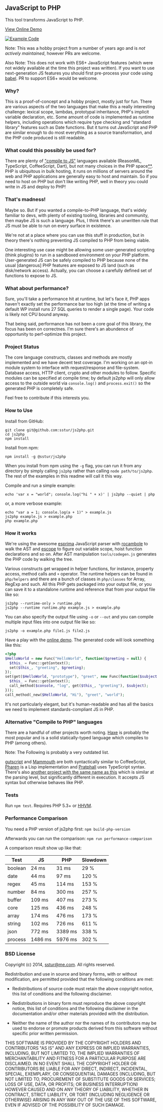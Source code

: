 ## JavaScript to PHP

This tool transforms JavaScript to PHP.

[View Online Demo][2]

[![Example Code](https://raw.githubusercontent.com/sstur/js2php/master/demo/images/example.png)][2]

Note: This was a hobby project from a number of years ago and is _not actively maintained_, however PRs are welcome.

Also Note: This does not work with ES6+ JavaScript features (which were not widely available at the time this project was written). If you want to use next-generation JS features you should first pre-process your code using [babel][20]. PR to support ES6+ would be welcome.

### Why?

This is a proof-of-concept and a hobby project, mostly just for fun. There are various aspects of the two languages that make this a really interesting challenge: lexical scope, lambdas, prototypal inheritance, PHP's implicit variable declaration, etc. Some amount of code is implemented as runtime helpers, including operations which require type checking and "standard library" features such as Date functions. But it turns out JavaScript and PHP are similar enough to do most everything as a source transformation, and the PHP code produced is still readable.

### What could this possibly be used for?

There are plenty of ["compile to JS"][3] languages available (ReasonML, TypeScript, CoffeeScript, Dart), but not many choices in the PHP space[\*\*](#alternatives). PHP is ubiquitous in bulk hosting, it runs on millions of servers around the web and PHP applications are generally easy to host and maintain. So if you need to host on PHP but don't like writing PHP, well in theory you could write in JS and deploy to PHP!

### That's madness!

Maybe so. But if you wanted a compile-to-PHP language, that's widely familiar to devs, with plenty of existing tooling, libraries and community, then maybe JS is such a language. Plus, I think there's an unwritten rule that JS must be able to run on every surface in existence.

We're not at a place where you can use this stuff in production, but in theory there's nothing preventing JS compiled to PHP from being viable.

One interesting use case might be allowing some user-generated scripting (think plugins) to run in a sandboxed environment on your PHP platform. User-generated JS can be safely compiled to PHP because none of the usual [dangerous] PHP features are exposed to JS land (such as disk/network access). Actually, you can choose a carefully defined set of functions to expose to JS.

### What about performance?

Sure, you'll take a performance hit at runtime, but let's face it, PHP apps haven't exactly set the performance bar too high (at the time of writing a default WP install runs 27 SQL queries to render a single page). Your code is likely not CPU bound anyway.

That being said, performance has not been a core goal of this library, the focus has been on correctnes. I'm sure there's an abundence of opportunity to perf-optimize this project.

### Project Status

The core language constructs, classes and methods are mostly implemented and we have decent test coverage. I'm working on an opt-in module system to interface with request/response and file-system. Database access, HTTP client, crypto and other modules to follow. Specific modules can be specified at compile time; by default js2php will only allow access to the outside world via `console.log()` and `process.exit()` so the generated PHP is completely safe.

Feel free to contribute if this interests you.

### How to Use

Install from GitHub:

    git clone git@github.com:sstur/js2php.git
    cd js2php
    npm install

Install from npm:

    npm install -g @sstur/js2php

When you install from npm using the `-g` flag, you can run it from any directory by simply calling `js2php` rather than calling `node path/to/js2php`. The rest of the examples in this readme will call it this way.

Compile and run a simple example:

    echo 'var x = "world"; console.log("hi " + x)' | js2php --quiet | php

or, a more verbose example:

    echo "var a = 1; console.log(a + 1)" > example.js
    js2php example.js > example.php
    php example.php

### How it works

We're using the awesome [esprima][8] JavaScript parser with [rocambole][9] to walk the AST and [escope][10] to figure out variable scope, hoist function declarations and so on. After AST manipulation `tools/codegen.js` generates the PHP code by walking the tree.

Various constructs get wrapped in helper functions, for instance, property access, method calls and `+` operator. The runtime helpers can be found in `php/helpers` and there are a bunch of classes in `php/classes` for Array, RegExp and such. All this PHP gets packaged into your output file, or you can save it to a standalone runtime and reference that from your output file like so:

    js2php --runtime-only > runtime.php
    js2php --runtime runtime.php example.js > example.php

You can also specify the output file using `-o` or `--out` and you can compile multiple input files into one output file like so:

    js2php -o example.php file1.js file2.js

Have a play with the [online demo][2]. The generated code will look something like this:

```php
<?php
$HelloWorld = new Func("HelloWorld", function($greeting = null) {
  $this_ = Func::getContext();
  set($this_, "greeting", $greeting);
});
set(get($HelloWorld, "prototype"), "greet", new Func(function($subject = null) use (&$console) {
  $this_ = Func::getContext();
  call_method($console, "log", get($this_, "greeting"), $subject);
}));
call_method(_new($HelloWorld, "Hi"), "greet", "world");
```

It's not particularly elegant, but it's human-readable and has all the basics we need to implement standards-compliant JS in PHP.

### Alternative "Compile to PHP" languages

There are a handful of other projects worth noting. [Haxe][11] is probably the most popular and is a solid statically-typed language which compiles to PHP (among others).

Note: The Following is probably a very outdated list.

[gutscript][19] and [Mammouth][14] are both syntactically similar to CoffeeScript, [Pharen][13] is a Lisp implementation and [Pratphall][15] uses TypeScript syntax. There's also [another project with the same name as this][18] which is similar at the parsing level, but significantly different in execution. It accepts JS syntax but otherwise behaves like PHP.

### Tests

Run `npm test`. Requires PHP 5.3+ or [HHVM][16].

### Performance Comparison

You need a PHP version of js2php first: `npm build-php-version`

Afterwards you can run the comparison: `npm run performance-comparison`

A comparison result show up like that:

| Test     |        JS |       PHP |   Slowdown |
|----------|-----------|-----------|------------|
| boolean  |     24 ms |     31 ms |       29 % |
| date     |     44 ms |     97 ms |      120 % |
| regex    |     45 ms |    114 ms |      153 % |
| number   |     84 ms |    300 ms |      257 % |
| buffer   |    109 ms |    407 ms |      273 % |
| core     |    125 ms |    436 ms |      248 % |
| array    |    174 ms |    476 ms |      173 % |
| string   |    102 ms |    726 ms |      611 % |
| json     |    772 ms |   3389 ms |      338 % |
| process  |   1486 ms |   5976 ms |      302 % | 

### BSD License

Copyright (c) 2014, sstur@me.com. All rights reserved.

Redistribution and use in source and binary forms, with or without modification,
are permitted provided that the following conditions are met:

- Redistributions of source code must retain the above copyright notice, this
  list of conditions and the following disclaimer.

- Redistributions in binary form must reproduce the above copyright notice,
  this list of conditions and the following disclaimer in the
  documentation and/or other materials provided with the distribution.

- Neither the name of the author nor the names of its contributors may be used
  to endorse or promote products derived from this software without specific
  prior written permission.

THIS SOFTWARE IS PROVIDED BY THE COPYRIGHT HOLDERS AND CONTRIBUTORS "AS IS" AND
ANY EXPRESS OR IMPLIED WARRANTIES, INCLUDING, BUT NOT LIMITED TO, THE IMPLIED
WARRANTIES OF MERCHANTABILITY AND FITNESS FOR A PARTICULAR PURPOSE ARE
DISCLAIMED. IN NO EVENT SHALL THE COPYRIGHT HOLDER OR CONTRIBUTORS BE LIABLE FOR
ANY DIRECT, INDIRECT, INCIDENTAL, SPECIAL, EXEMPLARY, OR CONSEQUENTIAL DAMAGES
(INCLUDING, BUT NOT LIMITED TO, PROCUREMENT OF SUBSTITUTE GOODS OR SERVICES;
LOSS OF USE, DATA, OR PROFITS; OR BUSINESS INTERRUPTION) HOWEVER CAUSED AND ON
ANY THEORY OF LIABILITY, WHETHER IN CONTRACT, STRICT LIABILITY, OR TORT
(INCLUDING NEGLIGENCE OR OTHERWISE) ARISING IN ANY WAY OUT OF THE USE OF THIS
SOFTWARE, EVEN IF ADVISED OF THE POSSIBILITY OF SUCH DAMAGE.

[2]: https://sstur.github.io/js2php/demo/
[3]: https://github.com/jashkenas/coffeescript/wiki/List-of-languages-that-compile-to-JS
[8]: https://esprima.org/
[9]: https://github.com/millermedeiros/rocambole
[10]: https://github.com/Constellation/escope
[11]: https://haxe.org/
[13]: https://github.com/scriptor/pharen
[14]: https://mammouth.boutglay.com/
[15]: https://github.com/scriptor/pharen
[16]: https://hhvm.com/
[18]: https://github.com/endel/js2php
[19]: https://github.com/c9s/gutscript
[20]: https://babeljs.io/

